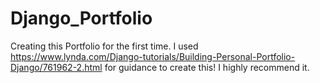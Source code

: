 # Django_Portfolio

Creating this Portfolio for the first time. I used https://www.lynda.com/Django-tutorials/Building-Personal-Portfolio-Django/761962-2.html
for guidance to create this! I highly recommend it.
